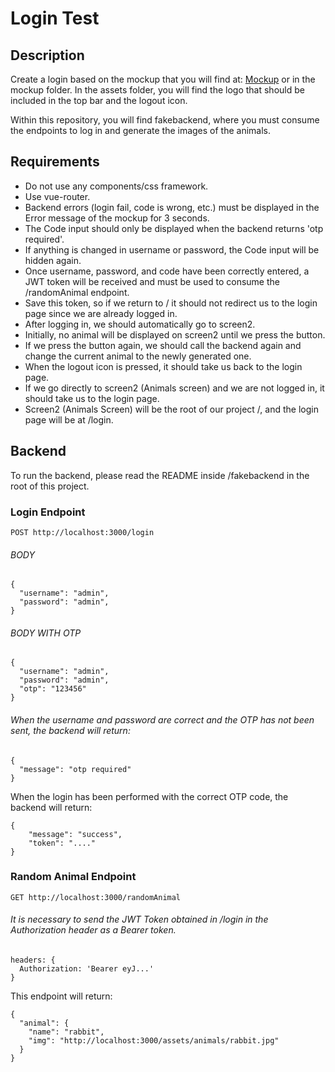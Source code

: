 # Login Test

## Description
Create a login based on the mockup that you will find at: [Mockup](https://www.figma.com/proto/Tfc8bahSE26gzile0IVvyP/Untitled?node-id=1-111&scaling=scale-down&page-id=0%3A1&starting-point-node-id=1%3A111) or in the mockup folder. In the assets folder, you will find the logo that should be included in the top bar and the logout icon.

Within this repository, you will find fakebackend, where you must consume the endpoints to log in and generate the images of the animals.

## Requirements
- Do not use any components/css framework.
- Use vue-router.
- Backend errors (login fail, code is wrong, etc.) must be displayed in the Error message of the mockup for 3 seconds.
- The Code input should only be displayed when the backend returns 'otp required'.
- If anything is changed in username or password, the Code input will be hidden again.
- Once username, password, and code have been correctly entered, a JWT token will be received and must be used to consume the /randomAnimal endpoint.
- Save this token, so if we return to / it should not redirect us to the login page since we are already logged in.
- After logging in, we should automatically go to screen2.
- Initially, no animal will be displayed on screen2 until we press the button.
- If we press the button again, we should call the backend again and change the current animal to the newly generated one.
- When the logout icon is pressed, it should take us back to the login page.
- If we go directly to screen2 (Animals screen) and we are not logged in, it should take us to the login page.
- Screen2 (Animals Screen) will be the root of our project /, and the login page will be at /login.

## Backend
To run the backend, please read the README inside /fakebackend in the root of this project.

### Login Endpoint

```
POST http://localhost:3000/login
```

###### BODY
```
{
  "username": "admin",
  "password": "admin",
}
```

###### BODY WITH OTP
```
{
  "username": "admin",
  "password": "admin",
  "otp": "123456"
}
```

###### When the username and password are correct and the OTP has not been sent, the backend will return:
```
{
  "message": "otp required"
}
```

When the login has been performed with the correct OTP code, the backend will return:
```
{
    "message": "success",
    "token": "...."
}
```

### Random Animal Endpoint

```
GET http://localhost:3000/randomAnimal
```

###### It is necessary to send the JWT Token obtained in /login in the Authorization header as a Bearer token.
```
headers: {
  Authorization: 'Bearer eyJ...'
}
```

This endpoint will return:
```
{
  "animal": {
    "name": "rabbit",
    "img": "http://localhost:3000/assets/animals/rabbit.jpg"
  }
}
```
